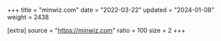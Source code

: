 +++
title = "minwiz.com"
date = "2022-03-22"
updated = "2024-01-08"
weight = 2438

[extra]
source = "https://minwiz.com"
ratio = 100
size = 2
+++
